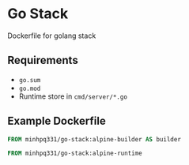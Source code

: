 # Go Stack

Dockerfile for golang stack

## Requirements

- `go.sum`
- `go.mod`
- Runtime store in `cmd/server/*.go`

## Example Dockerfile

```Dockerfile
FROM minhpq331/go-stack:alpine-builder AS builder

FROM minhpq331/go-stack:alpine-runtime
```

